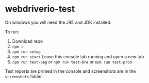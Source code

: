 # webdriverio-test

On windows you will need the JRE and JDK installed.

To run:

1. Download repo
2. `npm i`
3. `npm run setup`
4. `npm run start` Leave this console tab running and open a new tab
5. `npm run test-peg` or `npm run test-bre` or `npm run test-prod`

Test reports are printed in the console and screenshots are in the `screenshots` folder.
